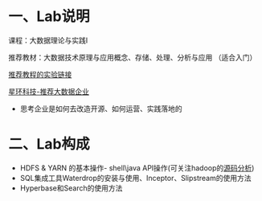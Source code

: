 # 一、Lab说明

课程：大数据理论与实践I

推荐教材：大数据技术原理与应用概念、存储、处理、分析与应用 （适合入门）

[推荐教程的实验链接](http://dblab.xmu.edu.cn/post/bigdata3/)

[星环科技-推荐大数据企业](https://www.transwarp.cn/)
- 思考企业是如何去改造开源、如何运营、实践落地的

# 二、Lab构成

- HDFS & YARN 的基本操作- shell\java API操作(可关注hadoop的[源码分析](https://github.com/apache/hadoop))
- SQL集成工具Waterdrop的安装与使用、Inceptor、Slipstream的使用方法
- Hyperbase和Search的使用方法

